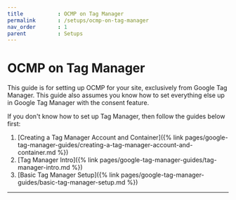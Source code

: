 ```yaml
---
title			: OCMP on Tag Manager
permalink		: /setups/ocmp-on-tag-manager
nav_order		: 1
parent			: Setups
---
```


# OCMP on Tag Manager

This guide is for setting up OCMP for your site, exclusively from Google Tag Manager.
This guide also assumes you know how to set everything else up in Google Tag Manager with the consent feature.

If you don't know how to set up Tag Manager, then follow the guides below first:

1. [Creating a Tag Manager Account and Container]({% link pages/google-tag-manager-guides/creating-a-tag-manager-account-and-container.md %})
2. [Tag Manager Intro]({% link pages/google-tag-manager-guides/tag-manager-intro.md %})
3. [Basic Tag Manager Setup]({% link pages/google-tag-manager-guides/basic-tag-manager-setup.md %})

----
